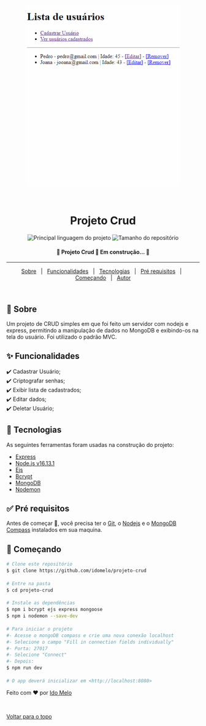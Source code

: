 <div align="center" id="top"> 
  <img src="projeto_crud.gif" alt="Projeto Crud" width="400"/>

  &#xa0;

</div>

<h1 align="center">Projeto Crud</h1>

<p align="center">
  <img alt="Principal linguagem do projeto" src="https://img.shields.io/github/languages/top/idomelo/projeto-crud?color=56BEB8">

  <img alt="Tamanho do repositório" src="https://img.shields.io/github/repo-size/idomelo/projeto-crud?color=56BEB8">

  <!-- <img alt="Github issues" src="https://img.shields.io/github/issues/idomelo/projeto-crud?color=56BEB8" /> -->

  <!-- <img alt="Github forks" src="https://img.shields.io/github/forks/idomelo/projeto-crud?color=56BEB8" /> -->

  <!-- <img alt="Github stars" src="https://img.shields.io/github/stars/idomelo/projeto-crud?color=56BEB8" /> -->
</p>

<!-- Status -->

<h4 align="center"> 
	🚧  Projeto Crud 🚀 Em construção...  🚧
</h4>

<hr>

<p align="center">
  <a href="#dart-sobre">Sobre</a> &#xa0; | &#xa0; 
  <a href="#sparkles-funcionalidades">Funcionalidades</a> &#xa0; | &#xa0;
  <a href="#rocket-tecnologias">Tecnologias</a> &#xa0; | &#xa0;
  <a href="#white_check_mark-pré-requisitos">Pré requisitos</a> &#xa0; | &#xa0;
  <a href="#checkered_flag-começando">Começando</a> &#xa0; | &#xa0;
  <a href="https://github.com/idomelo" target="_blank">Autor</a>
</p>

<br>

## :dart: Sobre ##

Um projeto de CRUD simples em que foi feito um servidor com nodejs e express, permitindo a manipulação de dados no MongoDB e exibindo-os na tela do usuário. Foi utilizado o padrão MVC.

## :sparkles: Funcionalidades ##

:heavy_check_mark: Cadastrar Usuário;\
:heavy_check_mark: Criptografar senhas;\
:heavy_check_mark: Exibir lista de cadastrados;\
:heavy_check_mark: Editar dados;\
:heavy_check_mark: Deletar Usuário;

## :rocket: Tecnologias ##

As seguintes ferramentas foram usadas na construção do projeto:

- [Express](https://expressjs.com/pt-br/)
- [Node.js v16.13.1](https://nodejs.org/en/)
- [Ejs](https://ejs.co/)
- [Bcrypt](https://www.npmjs.com/package/bcrypt)
- [MongoDB](https://mongodb.com/)
- [Nodemon](https://www.npmjs.com/package/nodemon)



## :white_check_mark: Pré requisitos ##

Antes de começar :checkered_flag:, você precisa ter o [Git](https://git-scm.com), o [Nodejs](https://nodejs.org/en/) e o [MongoDB Compass](https://www.mongodb.com/try/download/compass) instalados em sua maquina.

## :checkered_flag: Começando ##

```bash
# Clone este repositório
$ git clone https://github.com/idomelo/projeto-crud

# Entre na pasta
$ cd projeto-crud

# Instale as dependências
$ npm i bcrypt ejs express mongoose
$ npm i nodemon --save-dev

# Para iniciar o projeto
#- Acesse o mongoDB compass e crie uma nova conexão localhost
#- Selecione o campo "Fill in connection fields individually"
#- Porta: 27017 
#- Selecione "Connect"
#- Depois:
$ npm run dev

# O app deverá inicializar em <http://localhost:8080>
```


Feito com :heart: por <a href="https://github.com/idomelo" target="_blank">Ido Melo</a>

&#xa0;

<a href="#top">Voltar para o topo</a>
